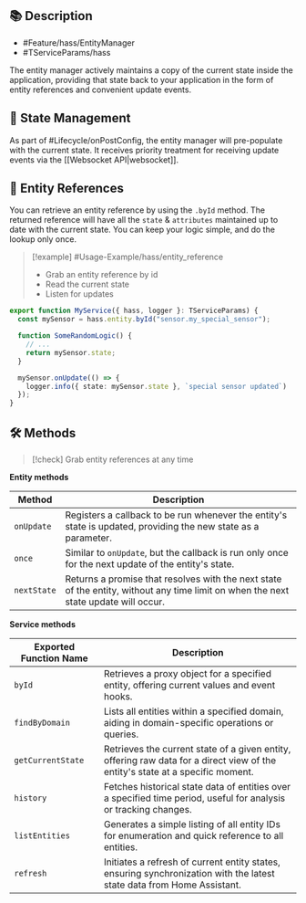 ## 📚 Description

- #Feature/hass/EntityManager
- #TServiceParams/hass

The entity manager actively maintains a copy of the current state inside the application, providing that state back to your application in the form of entity references and convenient update events.

## 🔄 State Management

As part of #Lifecycle/onPostConfig, the entity manager will pre-populate with the current state. It receives priority treatment for receiving update events via the [[Websocket API|websocket]].

## 📝 Entity References

You can retrieve an entity reference by using the `.byId` method. The returned reference will have all the `state` & `attributes` maintained up to date with the current state. You can keep your logic simple, and do the lookup only once.

> [!example] #Usage-Example/hass/entity_reference
> - Grab an entity reference by id
> - Read the current state
> - Listen for updates

```typescript
export function MyService({ hass, logger }: TServiceParams) {
  const mySensor = hass.entity.byId("sensor.my_special_sensor");

  function SomeRandomLogic() {
    // ...
    return mySensor.state;
  }

  mySensor.onUpdate(() => {
    logger.info({ state: mySensor.state }, `special sensor updated`)
  });
}
```
## 🛠 Methods

> [!check] Grab entity references at any time

**Entity methods**

| Method      | Description                                                                                                                         |
| ----------- | ----------------------------------------------------------------------------------------------------------------------------------- |
| `onUpdate`  | Registers a callback to be run whenever the entity's state is updated, providing the new state as a parameter.                      |
| `once`      | Similar to `onUpdate`, but the callback is run only once for the next update of the entity's state.                                 |
| `nextState` | Returns a promise that resolves with the next state of the entity, without any time limit on when the next state update will occur. |
**Service methods**

| Exported Function Name | Description                                                                                                                  |
| ---------------------- | ---------------------------------------------------------------------------------------------------------------------------- |
| `byId`                 | Retrieves a proxy object for a specified entity, offering current values and event hooks.                                    |
| `findByDomain`         | Lists all entities within a specified domain, aiding in domain-specific operations or queries.                               |
| `getCurrentState`      | Retrieves the current state of a given entity, offering raw data for a direct view of the entity's state at a specific moment. |
| `history`              | Fetches historical state data of entities over a specified time period, useful for analysis or tracking changes.             |
| `listEntities`         | Generates a simple listing of all entity IDs for enumeration and quick reference to all entities.                            |
| `refresh`              | Initiates a refresh of current entity states, ensuring synchronization with the latest state data from Home Assistant.       |